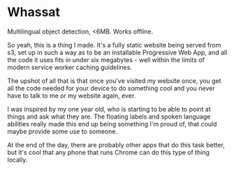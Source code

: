 # Whassat

Multilingual object detection, &lt;6MB. Works offline.

So yeah, this is a thing I made. It's a fully static website being served from s3, set up in such a way as to be an installable Progressive Web App, and all the code it uses fits in under six megabytes - well within the limits of modern service worker caching guidelines.

The upshot of all that is that once you've visited my website once, you get all the code needed for your device to do something cool and you never have to talk to me or my website again, ever.

I was inspired by my one year old, who is starting to be able to point at things and ask what they are. The floating labels and spoken language abilities really made this end up being something I'm proud of, that could maybe provide some use to someone.

At the end of the day, there are probably other apps that do this task better, but it's cool that any phone that runs Chrome can do this type of thing locally.
